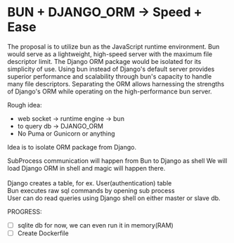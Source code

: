 # BUN + DJANGO_ORM -> Speed + Ease

The proposal is to utilize bun as the JavaScript runtime environment. Bun would serve as a lightweight, high-speed server with the maximum file descriptor limit. The Django ORM package would be isolated for its simplicity of use. Using bun instead of Django's default server provides superior performance and scalability through bun's capacity to handle many file descriptors. Separating the ORM allows harnessing the strengths of Django's ORM while operating on the high-performance bun server.

Rough idea:

 - web socket -> runtime engine -> bun
 - to query db -> DJANGO_ORM
 - No Puma or Gunicorn or anything

Idea is to isolate ORM package from Django.

SubProcess communication will happen from Bun to Django as shell
We will load Django ORM in shell and magic will happen there.
<br />
<br />
Django creates a table, for ex. User(authentication) table
<br />
Bun executes raw sql commands by opening sub process
<br />
User can do read queries using Django shell on either master or slave db.
<br />

PROGRESS:
 - [ ] sqlite db for now, we can even run it in memory(RAM)
 - [ ] Create Dockerfile
